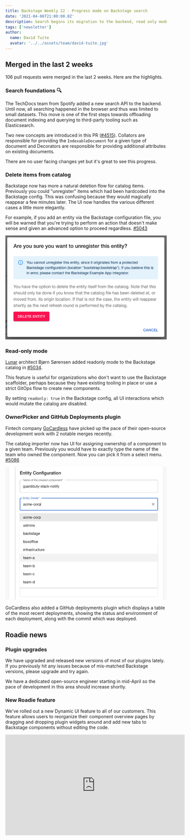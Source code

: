 ```yaml
---
title: Backstage Weekly 22 - Progress made on Backstage search
date: '2021-04-06T21:00:00.0Z'
description: Search begins its migration to the backend, read only mode and some catalog importer improvements.
tags: ['newsletter']
author:
  name: David Tuite
  avatar: '../../assets/team/david-tuite.jpg'
---
```


## Merged in the last 2 weeks

106 pull requests were merged in the last 2 weeks. Here are the highlights.

### Search foundations 🔍

The TechDocs team from Spotify added a new search API to the backend. Until now, all searching happened in the browser and thus was limited to small datasets. This move is one of the first steps towards offloading document indexing and querying to third-party tooling such as Elasticsearch.

Two new concepts are introduced in this PR ([#4515](https://github.com/backstage/backstage/pull/4515)). Collators are responsible for providing the `IndexableDocument` for a given type of document and Decorators are responsible for providing additional attributes on existing documents.

There are no user facing changes yet but it's great to see this progress.

### Delete items from catalog

Backstage now has more a natural deletion flow for catalog items. Previously you could "unregister" items which had been hardcoded into the Backstage config. This was confusing because they would magically reappear a few minutes later. The UI now handles the various different cases a little more elegantly. 

For example, if you add an entity via the Backstage configuration file, you will be warned that you're trying to perform an action that doesn't make sense and given an advanced option to proceed regardless. [#5043](https://github.com/backstage/backstage/pull/5043)

![A Backstage dialog showing a warning about deleting the catalog item and it reappearing](./deleting-catalog-items.png)

### Read-only mode

[Lunar](https://lunar.app/en/) architect Bjørn Sørensen added readonly mode to the Backstage catalog in [#5034](https://github.com/backstage/backstage/pull/5034). 

This feature is useful for organizations who don't want to use the Backstage scaffolder, perhaps because they have existing tooling in place or use a strict GitOps flow to create new components.

By setting `readonly: true` in the Backstage config, all UI interactions which would mutate the catalog are disabled.

### OwnerPicker and GitHub Deployments plugin

Fintech company [GoCardless](https://twitter.com/GoCardlessEng) have picked up the pace of their open-source development work with 2 notable merges recently.

The catalog importer now has UI for assigning ownership of a component to a given team. Previously you would have to exactly type the name of the team who owned the component. Now you can pick it from a select menu. [#5086](https://github.com/backstage/backstage/pull/5086)

![A select box prefilled with the names of teams tracked by Backsage. Choose a team and Backstage will declare the component owned by that team.](./entity-owner-picker.png)

GoCardless also added a GitHub deployments plugin which displays a table of the most recent deployments, showing the status and environment of each deployment, along with the commit which was deployed.

## Roadie news

### Plugin upgrades

We have upgraded and released new versions of most of our plugins lately. If you previously hit any issues because of mis-matched Backstage versions, please upgrade and try again. 

We have a dedicated open-source engineer starting in mid-April so the pace of development in this area should increase shortly.

### New Roadie feature

We've rolled out a new Dynamic UI feature to all of our customers. This feature allows users to reorganize their component overview pages by dragging and dropping plugin widgets around and add new tabs to Backstage components without editing the code.

<iframe width="560" height="315" src="https://www.youtube.com/embed/pe3Bshnw1mQ" title="YouTube video player" frameborder="0" allow="accelerometer; autoplay; clipboard-write; encrypted-media; gyroscope; picture-in-picture" allowfullscreen></iframe>
